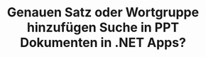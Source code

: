 ---
############################# Static ############################
layout: "auto-gen-gist"
draft: false
path: "de/search/net/phrase/ppt/"
otherformats: PDF DOC DOT DOCX DOCM DOTX DOTM TXT ODT OTT RTF XLS XLT XLSX XLSM XLSB XLTX XLTM XLA XLAM ODS OTS CSV TSV XML PPS POT PPTX PPTM POTX POTM PPSX PPSM ODP PST OST EML EMLX MSG ONE ZIP XHTML MHTML MD CHM EPUB  FB2 

############################# Head ############################
head_title: "Wie füge ich eine Wortgruppensuche in PPT-Dokumenten in .NET-Apps hinzu?"
head_description: "Die .NET-API von GroupDocs.Search ermöglicht es Softwarefachleuten, eine Wortgruppensuche hinzuzufügen und die genaue Wortgruppe oder die bereitgestellte Wortfolge in PPT-Dokumenten über die .NET-API zu finden."

############################# Header ############################
title: "Genauen Satz oder Wortgruppe hinzufügen Suche in PPT Dokumenten in .NET Apps?"
description: "Die .NET-API von GroupDocs.Search ermöglicht es Programmierern, die bereitgestellte Wortfolge in PPT-Dokumenten über die Wortgruppensuche oder Suche nach genauen Sätzen in .NET-Apps herauszufinden."

######################### Download Button #######################
button:
    enable: true

############################# About ############################
about:
    enable: true
    title: "Wie verwende ich die Suche nach genauen Sätzen oder Ausdrücken in .NET-Apps?"
    content: |
       Die Suche nach genauen Sätzen oder Ausdrücken ist eine Art von Suche, die es Benutzern ermöglicht, Dokumente, Web oder Datenbanken mit einem genauen Satz oder Ausdruck zu durchsuchen, der eine bestimmte Reihenfolge und Kombination von Wörtern enthält, die von den Verbrauchern definiert wurden. Es ist ein sehr gebräuchlicher Begriff in der Suchmaschinenterminologie und ermöglicht es Benutzern, Dokumente nach einer bestimmten Wortfolge im Text von indizierten Dokumenten zu suchen. GroupDocs.Search für .NET ist eine sehr nützliche Hochleistungs-API für die Dokumenten- und Textsuche, die vollständige Funktionalität für die Entwicklung von Anwendungen für die Textsuche und Indexierung bietet und einige der gängigsten Dokumenttypen wie PDF, HTML, Outlook-E-Mail, Microsoft Office Word, Excel-Arbeitsblätter, PowerPoint-Präsentationen, Outlook MSG, PST und so weiter. Es hat Unterstützung für mehrere Funktionen im Zusammenhang mit der Phrasensuche enthalten, wie z. B. die Suche nach Abfragen in Text- und Objektform, die Verwendung von Platzhaltern bei der Phrasensuche und so weiter.

############################# content ############################
steps:
    enable: true
    block:
    - title_left: "So führen Sie eine Wortgruppensuche in PPT-Dokumenten über .NET durch"
      content_left: |
       GroupDocs.Search .NET API ermöglicht Softwareentwicklern das Hinzufügen von Phrasensuchfunktionen in ihre eigene C# .NET-Anwendung. Das folgende .NET-Codebeispiel zeigt, wie Sie mit nur wenigen Codezeilen eine Wortgruppensuche in Text und Objekt durchführen.

      title_right: "Suche nach exakten Ausdrücken in PPT Dokumenten"
      content_right: |
         * Zuerst müssen Sie den Pfad zum Indexordner und Dokumentenordner angeben.
         * Erstellen eines Index im angegebenen Ordner durch Aufrufen der Instanz der Klasse [Index](https://apireference.groupdocs.com/search/net/groupdocs.search/index/constructors/2).
         * Indexieren von Dokumenten aus dem angegebenen Ordner durch Aufrufen der Methode [Search](https://apireference.groupdocs.com/search/net/groupdocs.search/index/methods/search).
         * Suchen Sie nach der Phrasenabfrage „Phrasentext“ in Textform
         * Suchen Sie nach dem Ausdruck „Phrasentext“ in Objektform
         * Erstellen von Wort1, Wort2 und Unterabfrage 3 durch Aufrufen der Methode [CreateWordQuery](https://apireference.groupdocs.com/search/net/groupdocs.search/searchquery/methods/createwordquery).
         * Kombinieren von Unterabfragen zum Erstellen einer neuen Suchabfrage durch Aufrufen der Methode [CreatePhraseSearchQuery](https://apireference.groupdocs.com/search/net/groupdocs.search/searchquery/methods/createphrasesearchquery).
         * Suche starten und Suchergebnisse anzeigen
         
        
      gisthash: "a5696884acf504acc319ba97465248cd"
      gistfile: "phrase_search_in_text_queries_dotnet.cs"

    - title_left: "Wildcard-Phrasensuche in PPT-Dokumenten über .NET"
      content_left: |
        GroupDocs.Search für .NET ermöglicht Softwareprogrammierern das Hinzufügen von Phrasensuchfunktionen mithilfe von Platzhaltern innerhalb der C# .NET-Anwendung. Die folgenden .NET-Codebeispiele zeigen, wie die Platzhalter-Phrasensuche in PPT-Dokumenten in C#-Anwendungen angewendet wird.

      title_right: "Wenden Sie die Wildcard-Phrasensuche in der Datei PPT an"
      content_right: |
        * Zuerst müssen Sie den Pfad zum Indexordner und Dokumentenordner angeben.
        * Indexerstellung im angegebenen Ordner durch Aufrufen der Instanz der Klasse [Index](https://apireference.groupdocs.com/search/net/groupdocs.search/index/constructors/2).
        * Indexieren von Dokumenten aus dem angegebenen Ordner durch Aufrufen der Methode [Search](https://apireference.groupdocs.com/search/net/groupdocs.search/index/methods/search).
        * Suchen Sie nach der Phrasenabfrage „Phrasentext“ in Textform
        * Suchen Sie nach dem Ausdruck „Phrasentext“ in Objektform
        * Erstellen von Wort1 und Unterabfrage 3 durch Aufrufen der Methode [CreateWordQuery](https://apireference.groupdocs.com/search/net/groupdocs.search/searchquery/methods/createwordquery).
        * Erstellen von Wildcard2 durch Aufrufen der Methode [CreateWildcardQuery](https://apireference.groupdocs.com/search/net/groupdocs.search.searchquery/createwildcardquery/methods/1).
        * Kombinieren von Unterabfragen zum Erstellen einer neuen Suchabfrage durch Aufrufen der Methode [CreatePhraseSearchQuery](https://apireference.groupdocs.com/search/net/groupdocs.search/searchquery/methods/createphrasesearchquery).
        * Suche starten und Suchergebnisse anzeigen
     
      gisthash: "3ff2bf9f8ba902d8d7ebead67a934654"
      gistfile: "use_wildcards_in_phrase_search_dotnet.cs"
      
    - title_left: "Kombinieren Sie die Phrasensuche mit anderen Suchtypen über .NET"
      content_left: |
        GroupDocs.Search .NET gibt Softwareprogrammierern die Möglichkeit, die Wortgruppensuche mit anderen Suchtypen innerhalb der .NET-Anwendung zu kombinieren. Die folgenden .NET-Codebeispiele zeigen, wie sowohl Platzhalter für Wörter als auch Zeichen in Wörtern angewendet werden.

      title_right: ".NET-API zum Kombinieren der Phrasensuche mit anderen Suchen"
      content_right: |
        * Zuerst müssen Sie den Pfad zum Indexordner und Dokumentenordner angeben.
        * Indexerstellung im angegebenen Ordner durch Aufrufen der Instanz der Klasse [Index](https://apireference.groupdocs.com/search/net/groupdocs.search/index/constructors/2).
        * Indexieren von Dokumenten aus dem angegebenen Ordner durch Aufrufen der Methode [Search](https://apireference.groupdocs.com/search/net/groupdocs.search/index/methods/search).
        * Suche nach dem Ausdruck in Textform
        * Suche nach dem Ausdruck in Objektform
        * Wortmuster definieren und Zeichenfolge anhängen.
        * Erstellen von WordPattern1 und Erstellen von Word3 durch Aufrufen der Methode [CreateWordPatternQuery](https://apireference.groupdocs.com/search/net/groupdocs.search/searchquery/methods/createwordpatternquery).
        * Erstellen von Wildcard2 durch Aufrufen der Methode [CreateWildcardQuery](https://apireference.groupdocs.com/search/net/groupdocs.search.searchquery/createwildcardquery/methods/1).
        * Kombinieren von Unterabfragen zum Erstellen einer neuen Suchabfrage durch Aufrufen der Methode [CreatePhraseSearchQuery](https://apireference.groupdocs.com/search/net/groupdocs.search/searchquery/methods/createphrasesearchquery).
        * Suche starten und Suchergebnisse anzeigen
     
      gisthash: "db5c32ed21237f3e1cd7cdbde0778c29"
      gistfile: "combine_phrase_search_with_others_dotnet.cs"

    - title_left: "System Anforderungen"
      content_left: |
       GroupDocs.Search für .NET wird auf allen wichtigen Plattformen und Betriebssystemen unterstützt. Um den vollständigen Leitfaden zu den Systemanforderungen zu erhalten, besuchen Sie bitte [Systemanforderungen](https://docs.groupdocs.com/search/net/system-requirements/), bevor Sie den folgenden Code ausführen. Stellen Sie bitte sicher, dass die folgenden Voraussetzungen auf Ihrem installiert sind System:
         * Betriebssysteme: Microsoft Windows, Linux, MacOS
         * Entwicklungsumgebung: Visual Studio, Xamarin, MonoDevelop usw
         * Frameworks: .NET Framework, .NET Standard, .NET Core, Mono
         * Holen Sie sich die neueste Version von GroupDocs.Search für .NET-APIs von [NuGet](https://www.nuget.org/packages/GroupDocs.search/)
        
      title_right: "Warum GroupDocs.Assembly verwenden"
      content_right: |
        * Suchindexerstellung sowohl im Speicher als auch auf der Festplatte.
        * Möglichkeit der Indizierung aus einer Datei, einem Stream oder einer Struktur.
        * Unterstützung für die Indexierung passwortgeschützter Dokumente.
        * Unterstützung für das Zusammenführen mehrerer Indizes.
        * Dokument während der Suchindizierung filtern.
        * Unterstützung der Rechtschreibprüfung während der Suche.
        * Mischzeichen werden vollständig unterstützt
        * Kombinieren verschiedener Suchtypen in einer Suchanfrage.
        * Einfache Suche nach Wörtern und regulären Ausdrücken wird unterstützt
        * Vollständige Unterstützung von Alias-Ersetzungen in Suchanfragen.

demos:
    enable: true
        

more_formats:
    enable: true


back_to_top:
    enable: true
---